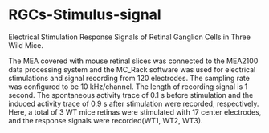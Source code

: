 # RGCs-Stimulus-signal
Electrical Stimulation Response Signals of Retinal Ganglion Cells in Three Wild Mice.

The MEA covered with mouse retinal slices was connected to the MEA2100 data processing system and the MC_Rack software was used for electrical stimulations and signal recording from 120 electrodes. The sampling rate was configured to be 10 kHz/channel. 
The length of recording signal is 1 second. The spontaneous activity trace of 0.1 s before stimulation and the induced activity trace of 0.9 s after stimulation were recorded, respectively.
Here, a total of 3 WT mice retinas were stimulated with 17 center electrodes, and the response signals were recorded(WT1, WT2, WT3).
